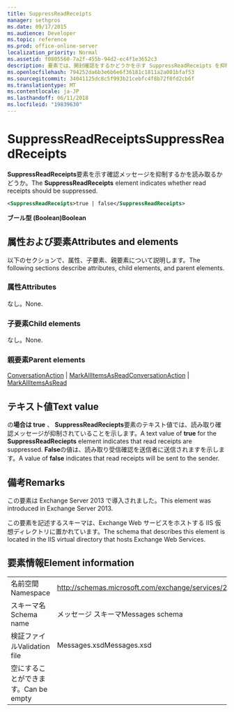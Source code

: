 ```yaml
---
title: SuppressReadReceipts
manager: sethgros
ms.date: 09/17/2015
ms.audience: Developer
ms.topic: reference
ms.prod: office-online-server
localization_priority: Normal
ms.assetid: f0805560-7a2f-455b-94d2-ec4f1e3652c3
description: 要素では、開封確認をするかどうかを示す SuppressReadReceipts を抑制する必要があります。
ms.openlocfilehash: 794252da6b3e6b6e6f36181c1811a2a001bfaf53
ms.sourcegitcommit: 34041125dc8c5f993b21cebfc4f8b72f0fd2cb6f
ms.translationtype: MT
ms.contentlocale: ja-JP
ms.lasthandoff: 06/11/2018
ms.locfileid: "19839630"
---
```

# <a name="suppressreadreceipts"></a><span data-ttu-id="f1307-103">SuppressReadReceipts</span><span class="sxs-lookup"><span data-stu-id="f1307-103">SuppressReadReceipts</span></span>

<span data-ttu-id="f1307-104">**SuppressReadReceipts**要素を示す確認メッセージを抑制するかを読み取るかどうか。</span><span class="sxs-lookup"><span data-stu-id="f1307-104">The **SuppressReadReceipts** element indicates whether read receipts should be suppressed.</span></span> 
  
```XML
<SuppressReadReceipts>true | false</SuppressReadReceipts>
```

 <span data-ttu-id="f1307-105">**ブール型 (Boolean)**</span><span class="sxs-lookup"><span data-stu-id="f1307-105">**Boolean**</span></span>
## <a name="attributes-and-elements"></a><span data-ttu-id="f1307-106">属性および要素</span><span class="sxs-lookup"><span data-stu-id="f1307-106">Attributes and elements</span></span>

<span data-ttu-id="f1307-107">以下のセクションで、属性、子要素、親要素について説明します。</span><span class="sxs-lookup"><span data-stu-id="f1307-107">The following sections describe attributes, child elements, and parent elements.</span></span>
  
### <a name="attributes"></a><span data-ttu-id="f1307-108">属性</span><span class="sxs-lookup"><span data-stu-id="f1307-108">Attributes</span></span>

<span data-ttu-id="f1307-109">なし。</span><span class="sxs-lookup"><span data-stu-id="f1307-109">None.</span></span>
  
### <a name="child-elements"></a><span data-ttu-id="f1307-110">子要素</span><span class="sxs-lookup"><span data-stu-id="f1307-110">Child elements</span></span>

<span data-ttu-id="f1307-111">なし。</span><span class="sxs-lookup"><span data-stu-id="f1307-111">None.</span></span>
  
### <a name="parent-elements"></a><span data-ttu-id="f1307-112">親要素</span><span class="sxs-lookup"><span data-stu-id="f1307-112">Parent elements</span></span>

<span data-ttu-id="f1307-113">[ConversationAction](conversationaction.md) | [MarkAllItemsAsRead](markallitemsasread.md)</span><span class="sxs-lookup"><span data-stu-id="f1307-113">[ConversationAction](conversationaction.md) | [MarkAllItemsAsRead](markallitemsasread.md)</span></span>
  
## <a name="text-value"></a><span data-ttu-id="f1307-114">テキスト値</span><span class="sxs-lookup"><span data-stu-id="f1307-114">Text value</span></span>

<span data-ttu-id="f1307-115">の**場合は true** 、 **SuppressReadReciepts**要素のテキスト値では、読み取り確認メッセージが抑制されていることを示します。</span><span class="sxs-lookup"><span data-stu-id="f1307-115">A text value of **true** for the **SuppressReadReciepts** element indicates that read receipts are suppressed.</span></span> <span data-ttu-id="f1307-116">**False**の値は、読み取り受信確認を送信者に送信されますを示します。</span><span class="sxs-lookup"><span data-stu-id="f1307-116">A value of **false** indicates that read receipts will be sent to the sender.</span></span> 
  
## <a name="remarks"></a><span data-ttu-id="f1307-117">備考</span><span class="sxs-lookup"><span data-stu-id="f1307-117">Remarks</span></span>

<span data-ttu-id="f1307-118">この要素は Exchange Server 2013 で導入されました。</span><span class="sxs-lookup"><span data-stu-id="f1307-118">This element was introduced in Exchange Server 2013.</span></span>
  
<span data-ttu-id="f1307-119">この要素を記述するスキーマは、Exchange Web サービスをホストする IIS 仮想ディレクトリに置かれています。</span><span class="sxs-lookup"><span data-stu-id="f1307-119">The schema that describes this element is located in the IIS virtual directory that hosts Exchange Web Services.</span></span>
  
## <a name="element-information"></a><span data-ttu-id="f1307-120">要素情報</span><span class="sxs-lookup"><span data-stu-id="f1307-120">Element information</span></span>

|||
|:-----|:-----|
|<span data-ttu-id="f1307-121">名前空間</span><span class="sxs-lookup"><span data-stu-id="f1307-121">Namespace</span></span>  <br/> |http://schemas.microsoft.com/exchange/services/2006/messages  <br/> |
|<span data-ttu-id="f1307-122">スキーマ名</span><span class="sxs-lookup"><span data-stu-id="f1307-122">Schema name</span></span>  <br/> |<span data-ttu-id="f1307-123">メッセージ スキーマ</span><span class="sxs-lookup"><span data-stu-id="f1307-123">Messages schema</span></span>  <br/> |
|<span data-ttu-id="f1307-124">検証ファイル</span><span class="sxs-lookup"><span data-stu-id="f1307-124">Validation file</span></span>  <br/> |<span data-ttu-id="f1307-125">Messages.xsd</span><span class="sxs-lookup"><span data-stu-id="f1307-125">Messages.xsd</span></span>  <br/> |
|<span data-ttu-id="f1307-126">空にすることができます。</span><span class="sxs-lookup"><span data-stu-id="f1307-126">Can be empty</span></span>  <br/> ||
   

